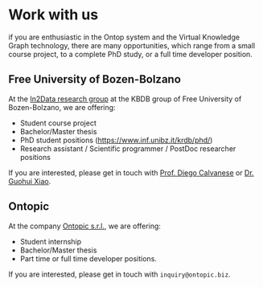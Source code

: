 # Work with us 

if you are enthusiastic in the Ontop system and the Virtual Knowledge Graph technology,
 there are many opportunities, which range from a small course project, to a complete PhD study, or a full time developer position.

## Free University of Bozen-Bolzano

At the [In2Data research group](https://www.inf.unibz.it/krdb/in2data/) at the KBDB group of Free University of Bozen-Bolzano, we are offering:

- Student course project 
- Bachelor/Master thesis 
- PhD student positions (<https://www.inf.unibz.it/krdb/phd/>) 
- Research assistant / Scientific programmer / PostDoc researcher positions

If you are interested, please get in touch with [Prof. Diego Calvanese](http://www.inf.unibz.it/~calvanese/) or [Dr. Guohui Xiao](https://www.ghxiao.org/). 

## Ontopic

At the company [Ontopic s.r.l.](http://ontopic.biz/), we are offering:

- Student internship
- Bachelor/Master thesis 
- Part time or full time developer positions.

If you are interested, please get in touch with `inquiry@ontopic.biz`.


